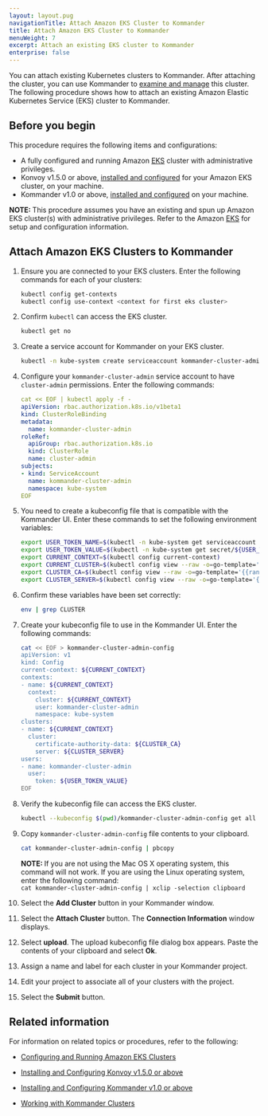 ```yaml
---
layout: layout.pug
navigationTitle: Attach Amazon EKS Cluster to Kommander
title: Attach Amazon EKS Cluster to Kommander
menuWeight: 7
excerpt: Attach an existing EKS cluster to Kommander
enterprise: false
---
```


You can attach existing Kubernetes clusters to Kommander. After attaching the cluster, you can use Kommander to [examine and manage](/ksphere/kommander/1.1/clusters/) this cluster. The following procedure shows how to attach an existing Amazon Elastic Kubernetes Service (EKS) cluster to Kommander.

## Before you begin

This procedure requires the following items and configurations:

- A fully configured and running Amazon [EKS](https://aws.amazon.com/eks/) cluster with administrative privileges.
- Konvoy v1.5.0 or above, [installed and configured](/ksphere/konvoy/1.5/install/) for your Amazon EKS cluster, on your machine.
- Kommander v1.0 or above, [installed and configured](/ksphere/kommander/1.1/install/) on your machine.

<p class="message--note"><strong>NOTE: </strong>This procedure assumes you have an existing and spun up Amazon EKS cluster(s) with administrative privileges. Refer to the Amazon <a href="https://aws.amazon.com/eks/" target="_blank">EKS</a> for setup and configuration information. </p>

## Attach Amazon EKS Clusters to Kommander

1. Ensure you are connected to your EKS clusters. Enter the following commands for each of your clusters:

    ```bash
    kubectl config get-contexts
    kubectl config use-context <context for first eks cluster>
    ```

1. Confirm `kubectl` can access the EKS cluster.

    ```bash
    kubectl get no
    ```

1. Create a service account for Kommander on your EKS cluster.

    ```bash
    kubectl -n kube-system create serviceaccount kommander-cluster-admin
    ```

1. Configure your `kommander-cluster-admin` service account to have `cluster-admin` permissions. Enter the following commands:

    ```yaml
    cat << EOF | kubectl apply -f -
    apiVersion: rbac.authorization.k8s.io/v1beta1
    kind: ClusterRoleBinding
    metadata:
      name: kommander-cluster-admin
    roleRef:
      apiGroup: rbac.authorization.k8s.io
      kind: ClusterRole
      name: cluster-admin
    subjects:
    - kind: ServiceAccount
      name: kommander-cluster-admin
      namespace: kube-system
    EOF
    ```

1. You need to create a kubeconfig file that is compatible with the Kommander UI. Enter these commands to set the following environment variables:

    ```bash
    export USER_TOKEN_NAME=$(kubectl -n kube-system get serviceaccount kommander-cluster-admin -o=jsonpath='{.secrets[0].name}')
    export USER_TOKEN_VALUE=$(kubectl -n kube-system get secret/${USER_TOKEN_NAME} -o=go-template='{{.data.token}}' | base64 --decode)
    export CURRENT_CONTEXT=$(kubectl config current-context)
    export CURRENT_CLUSTER=$(kubectl config view --raw -o=go-template='{{range .contexts}}{{if eq .name "'''${CURRENT_CONTEXT}'''"}}{{ index .context "cluster" }}{{end}}{{end}}')
    export CLUSTER_CA=$(kubectl config view --raw -o=go-template='{{range .clusters}}{{if eq .name "'''${CURRENT_CLUSTER}'''"}}{{ index .cluster "certificate-authority-data" }}{{end}}{{ end }}')
    export CLUSTER_SERVER=$(kubectl config view --raw -o=go-template='{{range .clusters}}{{if eq .name "'''${CURRENT_CLUSTER}'''"}}{{ .cluster.server }}{{end}}{{ end }}')
    ```

1. Confirm these variables have been set correctly:

    ```bash
    env | grep CLUSTER
    ```

1. Create your kubeconfig file to use in the Kommander UI. Enter the following commands:

    ```bash
    cat << EOF > kommander-cluster-admin-config
    apiVersion: v1
    kind: Config
    current-context: ${CURRENT_CONTEXT}
    contexts:
    - name: ${CURRENT_CONTEXT}
      context:
        cluster: ${CURRENT_CONTEXT}
        user: kommander-cluster-admin
        namespace: kube-system
    clusters:
    - name: ${CURRENT_CONTEXT}
      cluster:
        certificate-authority-data: ${CLUSTER_CA}
        server: ${CLUSTER_SERVER}
    users:
    - name: kommander-cluster-admin
      user:
        token: ${USER_TOKEN_VALUE}
    EOF
    ```

1. Verify the kubeconfig file can access the EKS cluster.

    ```bash
    kubectl --kubeconfig $(pwd)/kommander-cluster-admin-config get all --all-namespaces
    ```

1. Copy `kommander-cluster-admin-config` file contents to your clipboard.

    ```bash
    cat kommander-cluster-admin-config | pbcopy
    ```

    <p class="message--note"><strong>NOTE: </strong>If you are not using the Mac OS X operating system, this command will not work. If you are using the Linux operating system, enter the following command: <br/><code>cat kommander-cluster-admin-config | xclip -selection clipboard</code></p>

1. Select the **Add Cluster** button in your Kommander window.

1. Select the **Attach Cluster** button. The **Connection Information** window displays.

1. Select **upload**. The upload kubeconfig file dialog box appears. Paste the contents of your clipboard and select **Ok**.

1. Assign a name and label for each cluster in your Kommander project.

1. Edit your project to associate all of your clusters with the project.

1. Select the **Submit** button.

## Related information

For information on related topics or procedures, refer to the following:

- [Configuring and Running Amazon EKS Clusters](https://aws.amazon.com/eks/)

- [Installing and Configuring Konvoy v1.5.0 or above](/ksphere/konvoy/1.5/install/)

- [Installing and Configuring Kommander v1.0 or above](/ksphere/kommander/1.1/install/)

- [Working with Kommander Clusters](/ksphere/kommander/1.1/clusters/)

[eks]: https://aws.amazon.com/eks/
